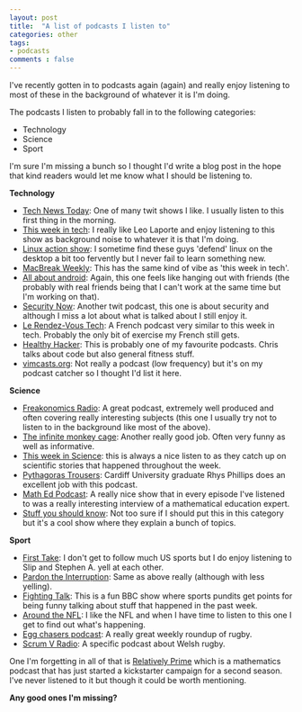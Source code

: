 ```yaml
---
layout: post
title:  "A list of podcasts I listen to"
categories: other
tags:
- podcasts
comments : false
---
```


I've recently gotten in to podcasts again (again) and really enjoy listening to most of these in the background of whatever it is I'm doing.

The podcasts I listen to probably fall in to the following categories:

- Technology
- Science
- Sport

I'm sure I'm missing a bunch so I thought I'd write a blog post in the hope that kind readers would let me know what I should be listening to.

**Technology**

- [Tech News Today](http://twit.tv/tnt): One of many twit shows I like. I usually listen to this first thing in the morning.
- [This week in tech](http://twit.tv/twit): I really like Leo Laporte and enjoy listening to this show as background noise to whatever it is that I'm doing.
- [Linux action show](http://goo.gl/hte7a): I sometime find these guys 'defend' linux on the desktop a bit too fervently but I never fail to learn something new.
- [MacBreak Weekly](http://twit.tv/mbw): This has the same kind of vibe as 'this week in tech'.
- [All about android](http://twit.tv/aaa): Again, this one feels like hanging out with friends (the probably with real friends being that I can't work at the same time but I'm working on that).
- [Security Now](http://twit.tv/sn): Another twit podcast, this one is about security and although I miss a lot about what is talked about I still enjoy it.
- [Le Rendez-Vous Tech](http://www.patreon.com/rdvtech): A French podcast very similar to this week in tech. Probably the only bit of exercise my French still gets.
- [Healthy Hacker](http://www.healthyhacker.com/): This is probably one of my favourite podcasts. Chris talks about code but also general fitness stuff.
- [vimcasts.org](http://vimcasts.org/): Not really a podcast (low frequency) but it's on my podcast catcher so I thought I'd list it here.

**Science**

- [Freakonomics Radio](http://freakonomics.com/radio/): A great podcast, extremely well produced and often covering really interesting subjects (this one I usually try not to listen to in the background like most of the above).
- [The infinite monkey cage](http://www.bbc.co.uk/programmes/b00snr0w): Another really good job. Often very funny as well as informative.
- [This week in Science](http://www.twis.org/): this is always a nice listen to as they catch up on scientific stories that happened throughout the week.
- [Pythagoras Trousers](http://www.rhysphillips.co.uk/pythagoras-trousers/): Cardiff University graduate Rhys Phillips does an excellent job with this podcast.
- [Math Ed Podcast](http://mathed.podomatic.com/): A really nice show that in every episode I've listened to was a really interesting interview of a mathematical education expert.
- [Stuff you should know](http://www.stuffyoushouldknow.com/): Not too sure if I should put this in this category but it's a cool show where they explain a bunch of topics.

**Sport**

- [First Take](http://search.espn.go.com/espn-first-take/): I don't get to follow much US sports but I do enjoy listening to Slip and Stephen A. yell at each other.
- [Pardon the Interruption](http://sports.espn.go.com/espnradio/podcast/archive?id=2406595): Same as above really (although with less yelling).
- [Fighting Talk](http://www.bbc.co.uk/programmes/b0070hvs): This is a fun BBC show where sports pundits get points for being funny talking about stuff that happened in the past week.
- [Around the NFL](http://www.nfl.com/podcasts?series=aroundtheleague-podcast): I like the NFL and when I have time to listen to this one I get to find out what's happening.
- [Egg chasers podcast](http://www.eggchasers.com/): A really great weekly roundup of rugby.
- [Scrum V Radio](http://www.bbc.co.uk/podcasts/series/7dws): A specific podcast about Welsh rugby.

One I'm forgetting in all of that is [Relatively Prime](https://www.kickstarter.com/projects/386612592/relatively-prime-series-2) which is a mathematics podcast that has just started a kickstarter campaign for a second season. I've never listened to it but though it could be worth mentioning.

**Any good ones I'm missing?**
